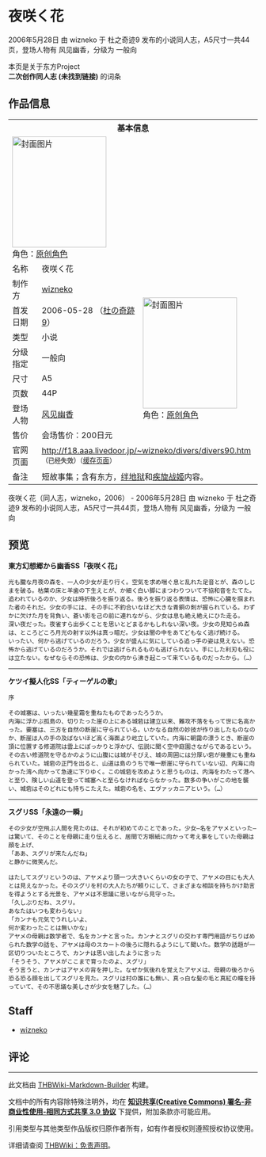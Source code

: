 # 夜咲く花

<!-- source html: G:\repos\THBWiki-Markdown-Builder\THBWikiMarkdown\Temp\main\5\58\ns0%3A%E5%A4%9C%E5%92%B2%E3%81%8F%E8%8A%B1.html -->

2006年5月28日 由 wizneko 于 杜之奇迹9 发布的小说同人志，A5尺寸一共44页，登场人物有 风见幽香，分级为 一般向

本页是关于东方Project  
 **二次创作同人志 (未找到链接)** 的词条
## 作品信息

<table><tbody><tr><th colspan="3">基本信息</th></tr><tr><td class="cover-artwork-mobile" colspan="2"><a href="./文件-夜咲く花封面.jpg.md" class="image" title="封面图片"><img alt="封面图片" src="https://upload.thwiki.cc/thumb/9/91/%E5%A4%9C%E5%92%B2%E3%81%8F%E8%8A%B1%E5%B0%81%E9%9D%A2.jpg/190px-%E5%A4%9C%E5%92%B2%E3%81%8F%E8%8A%B1%E5%B0%81%E9%9D%A2.jpg" decoding="async" loading="lazy" width="190" height="224" srcset="https://upload.thwiki.cc/thumb/9/91/%E5%A4%9C%E5%92%B2%E3%81%8F%E8%8A%B1%E5%B0%81%E9%9D%A2.jpg/285px-%E5%A4%9C%E5%92%B2%E3%81%8F%E8%8A%B1%E5%B0%81%E9%9D%A2.jpg 1.5x, https://upload.thwiki.cc/9/91/%E5%A4%9C%E5%92%B2%E3%81%8F%E8%8A%B1%E5%B0%81%E9%9D%A2.jpg 2x" data-file-width="339" data-file-height="400"></a><div class="cover-char">角色：<a href="/index.php?title=%E5%8E%9F%E5%88%9B%E8%A7%92%E8%89%B2&amp;action=edit&amp;redlink=1" class="new" title="原创角色（页面不存在）">原创角色</a></div></td>
</tr><tr><td class="label">名称</td><td colspan="2"> 夜咲く花 </td></tr><tr><td class="label">制作方</td><td><a href="./wizneko.md" title="wizneko">wizneko</a></td><td class="cover-artwork" rowspan="8" style="min-width:224px;"><a href="./文件-夜咲く花封面.jpg.md" class="image" title="封面图片"><img alt="封面图片" src="https://upload.thwiki.cc/thumb/9/91/%E5%A4%9C%E5%92%B2%E3%81%8F%E8%8A%B1%E5%B0%81%E9%9D%A2.jpg/190px-%E5%A4%9C%E5%92%B2%E3%81%8F%E8%8A%B1%E5%B0%81%E9%9D%A2.jpg" decoding="async" loading="lazy" width="190" height="224" srcset="https://upload.thwiki.cc/thumb/9/91/%E5%A4%9C%E5%92%B2%E3%81%8F%E8%8A%B1%E5%B0%81%E9%9D%A2.jpg/285px-%E5%A4%9C%E5%92%B2%E3%81%8F%E8%8A%B1%E5%B0%81%E9%9D%A2.jpg 1.5x, https://upload.thwiki.cc/9/91/%E5%A4%9C%E5%92%B2%E3%81%8F%E8%8A%B1%E5%B0%81%E9%9D%A2.jpg 2x" data-file-width="339" data-file-height="400"></a><div class="cover-char">角色：<a href="/index.php?title=%E5%8E%9F%E5%88%9B%E8%A7%92%E8%89%B2&amp;action=edit&amp;redlink=1" class="new" title="原创角色（页面不存在）">原创角色</a></div></td>
</tr><tr><td class="label">首发日期</td><td>2006-05-28&#160;（<a href="/展会作品列表?e=%E6%9D%9C%E4%B9%8B%E5%A5%87%E8%BF%B9%239">杜の奇跡9</a>）</td></tr><tr><td class="label">类型</td><td>小说</td></tr><tr><td class="label">分级指定</td><td>一般向</td></tr><tr><td class="label">尺寸</td><td>A5</td></tr><tr><td class="label">页数</td><td>44P</td></tr><tr><td class="label">登场人物</td><td><a href="./风见幽香.md" title="风见幽香">风见幽香</a></td></tr><tr><td class="label">售价</td><td>会场售价：200日元</td></tr>
<tr><td class="label">官网页面</td><td colspan="2"><a rel="nofollow" class="external free" href="http://f18.aaa.livedoor.jp/~wizneko/divers/divers90.htm">http://f18.aaa.livedoor.jp/~wizneko/divers/divers90.htm</a><br><span style="font-family: sans-serif; cursor: default; color:#555; font-size: 0.8em; bottom: 0.1em; font-weight: bold;" title="连接到已经失效网页">（已经失效）</span><small>（<a rel="nofollow" class="external text" href="https://web.archive.org/web/20061208011805/http://f18.aaa.livedoor.jp/~wizneko/divers/divers90.htm">缓存页面</a>）</small></td></tr><tr><td class="label">备注</td><td colspan="2">短故事集；含有东方，<a href="https://ja.wikipedia.org/wiki/ケツイ〜絆地獄たち〜" class="extiw" title="wja:ケツイ〜絆地獄たち〜">绊地狱</a>和<a href="https://zh.wikipedia.org/wiki/疾旋战姬" class="extiw" title="wzh:疾旋战姬">疾旋战姬</a>内容。</td></tr></tbody></table>

夜咲く花（同人志，wizneko，2006） - 2006年5月28日 由 wizneko 于 杜之奇迹9 发布的小说同人志，A5尺寸一共44页，登场人物有 风见幽香，分级为 一般向
## 预览

  
 **東方幻想郷から幽香SS「夜咲く花」** 
  


```
光も朧な月夜の森を、一人の少女が走り行く。空気を求め喘ぐ息と乱れた足音とが、森のしじまを破る。枯葉の床と羊歯の下生えとが、か細く白い脚にまつわりついて不協和音をたてた。追われているのか、少女は時折後ろを振り返る。後ろを振り返る表情は、恐怖に心臓を掴まれた者のそれだ。少女の手には、その手に不釣合いなほど大きな青銅の剣が握られている。わずかに欠けた月を背負い、蒼い影を己の前に連れながら、少女は息も絶え絶えにひた走る。
深い夜だった。夜雀すら出歩くことを思いとどまるかもしれない深い夜。少女の見知らぬ森は、ところどころ月光の射す以外は真っ暗だ。少女は闇の中をあてどもなく逃げ続ける。
いったい、何から逃げているのだろう。少女が盛んに気にしている追っ手の姿は見えない。恐怖から逃げているのだろうか。それでは逃げられるものも逃げられない。手にした利刃も役には立たない。なぜならその恐怖は、少女の内から沸き起こって来ているものだったから。（…）
```



___


  
 **ケツイ擬人化SS「ティーゲルの歌」** 
  


```
序

その城塞は、いったい幾星霜を重ねたものであったろうか。
内海に浮かぶ孤島の、切りたった崖の上にある城砦は建立以来、難攻不落をもって世に名高かった。要塞は、三方を自然の断崖に守られている。いかなる自然の妙技が作り出したものなのか、断崖は人の手の及ばないほど高く海面より屹立していた。内海に朝靄の漂うとき、断崖の頂に位置する修道院は雲上にぽっかりと浮かび、伝説に聞く空中庭園さながらであるという。その古い修道院を守るかのように山腹には城がそびえ、城の周囲には分厚い砦が幾重にも重ねられていた。城砦の正門を出ると、山道は島のうちで唯一断崖に守られていない辺、内海に向かった湾へ向かって急速に下りゆく。この城砦を攻めようと思うものは、内海をわたって港へと至り、険しい山道を登って城塞へと至らなければならなかった。数多の争いがこの地を襲い、城砦はそのどれにも持ちこたえた。城砦の名を、エヴァッカニアという。（…）
```



___


  
 **スグリSS「永遠の一瞬」** 
  


```
その少女が空飛ぶ人間を見たのは、それが初めてのことであった。少女―名をアヤメといった―は驚いて、そのことを母親に走り伝えると、居間で方眼紙に向かって考え事をしていた母親は顔を上げ、
「ああ、スグリが来たんだね」
と静かに微笑んだ。

はたしてスグリというのは、アヤメより頭一つ大きいくらいの女の子で、アヤメの目にも大人とは見えなかった。そのスグリを村の大人たちが頼りにして、さまざまな相談を持ちかけ助言を得ようとする光景を、アヤメは不思議に思いながら見守った。
「久しぶりだね、スグリ。
あなたはいつも変わらない」
「カンナも元気でうれしいよ、
何か変わったことは無いかな」
アヤメの母親は数学者で、名をカンナと言った。カンナとスグリの交わす専門用語がちりばめられた数学の話を、アヤメは母のスカートの後ろに隠れるようにして聞いた。数学の話題が一区切りついたところで、カンナは思い出したように言った
「そうそう、アヤメがここまで育ったのよ、スグリ」
そう言うと、カンナはアヤメの背を押した。なぜか気後れを覚えたアヤメは、母親の後ろから恐る恐る顔を出してスグリを見た。スグリは村の誰にも無い、真っ白な髪の毛と真紅の瞳を持っていて、その不思議な美しさが少女を魅了した。（…）
```



## Staff
- [wizneko](./wizneko.md)

## 评论




---

此文档由 [THBWiki-Markdown-Builder](https://github.com/Delsin-Yu/THBWiki-Markdown-Builder) 构建。

文档中的所有内容除特殊注明外，均在 [**知识共享(Creative Commons) 署名-非商业性使用-相同方式共享 3.0 协议**](https://creativecommons.org/licenses/by-sa/3.0/deed.zh-hans) 下提供，附加条款亦可能应用。

引用类型与其他类型作品版权归原作者所有，如有作者授权则遵照授权协议使用。

详细请查阅 [THBWiki：免责声明](https://thbwiki.cc/THBWiki:%E5%85%8D%E8%B4%A3%E5%A3%B0%E6%98%8E)。

